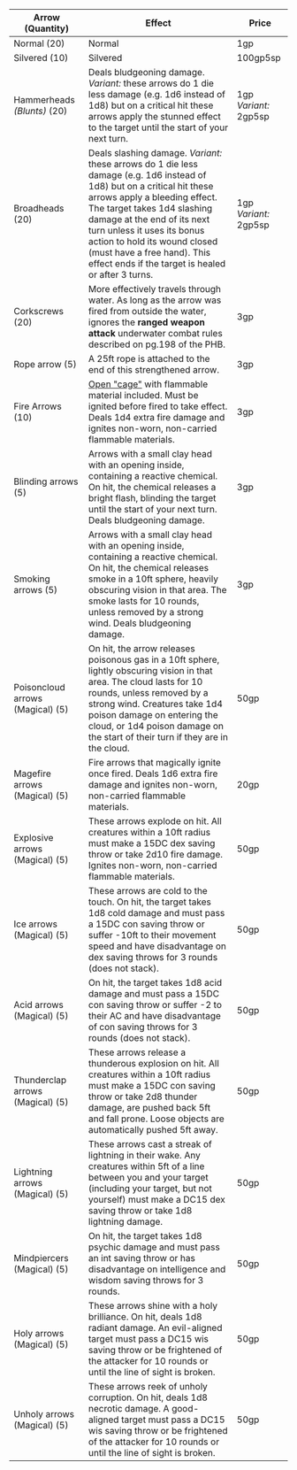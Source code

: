 
| Arrow (Quantity)                 | Effect                                                                                                                                                                                                                                                                                                                                                                  | Price                 |
| -------------------------------- | ----------------------------------------------------------------------------------------------------------------------------------------------------------------------------------------------------------------------------------------------------------------------------------------------------------------------------------------------------------------------- | --------------------- |
| Normal (20)                      | Normal                                                                                                                                                                                                                                                                                                                                                                  | 1gp                   |
| Silvered (10)                    | Silvered                                                                                                                                                                                                                                                                                                                                                                | 100gp5sp              |
| Hammerheads _(Blunts)_ (20)      | Deals bludgeoning damage. _Variant:_ these arrows do 1 die less damage (e.g. 1d6 instead of 1d8) but on a critical hit these arrows apply the stunned effect to the target until the start of your next turn.                                                                                                                                                           | 1gp _Variant:_ 2gp5sp |
| Broadheads (20)                  | Deals slashing damage. _Variant:_ these arrows do 1 die less damage (e.g. 1d6 instead of 1d8) but on a critical hit these arrows apply a bleeding effect. The target takes 1d4 slashing damage at the end of its next turn unless it uses its bonus action to hold its wound closed (must have a free hand). This effect ends if the target is healed or after 3 turns. | 1gp _Variant:_ 2gp5sp |
| Corkscrews (20)                  | More effectively travels through water. As long as the arrow was fired from outside the water, ignores the **ranged weapon attack** underwater combat rules described on pg.198 of the PHB.                                                                                                                                                                             | 3gp                   |
| Rope arrow (5)                   | A 25ft rope is attached to the end of this strengthened arrow.                                                                                                                                                                                                                                                                                                          | 3gp                   |
| Fire Arrows (10)                 | [Open "cage"](http://www.longbowandarrow.co.uk/ekmps/shops/richardhead/images/-cage-fire-head-medieval-style-arrowhead-9931-p.jpg) with flammable material included. Must be ignited before fired to take effect. Deals 1d4 extra fire damage and ignites non-worn, non-carried flammable materials.                                                                    | 3gp                   |
| Blinding arrows (5)              | Arrows with a small clay head with an opening inside, containing a reactive chemical. On hit, the chemical releases a bright flash, blinding the target until the start of your next turn. Deals bludgeoning damage.                                                                                                                                                    | 3gp                   |
| Smoking arrows (5)               | Arrows with a small clay head with an opening inside, containing a reactive chemical. On hit, the chemical releases smoke in a 10ft sphere, heavily obscuring vision in that area. The smoke lasts for 10 rounds, unless removed by a strong wind. Deals bludgeoning damage.                                                                                            | 3gp                   |
| Poisoncloud arrows (Magical) (5) | On hit, the arrow releases poisonous gas in a 10ft sphere, lightly obscuring vision in that area. The cloud lasts for 10 rounds, unless removed by a strong wind. Creatures take 1d4 poison damage on entering the cloud, or 1d4 poison damage on the start of their turn if they are in the cloud.                                                                     | 50gp                  |
| Magefire arrows (Magical) (5)    | Fire arrows that magically ignite once fired. Deals 1d6 extra fire damage and ignites non-worn, non-carried flammable materials.                                                                                                                                                                                                                                        | 20gp                  |
| Explosive arrows (Magical) (5)   | These arrows explode on hit. All creatures within a 10ft radius must make a 15DC dex saving throw or take 2d10 fire damage. Ignites non-worn, non-carried flammable materials.                                                                                                                                                                                          | 50gp                  |
| Ice arrows (Magical) (5)         | These arrows are cold to the touch. On hit, the target takes 1d8 cold damage and must pass a 15DC con saving throw or suffer -10ft to their movement speed and have disadvantage on dex saving throws for 3 rounds (does not stack).                                                                                                                                    | 50gp                  |
| Acid arrows (Magical) (5)        | On hit, the target takes 1d8 acid damage and must pass a 15DC con saving throw or suffer -2 to their AC and have disadvantage of con saving throws for 3 rounds (does not stack).                                                                                                                                                                                       | 50gp                  |
| Thunderclap arrows (Magical) (5) | These arrows release a thunderous explosion on hit. All creatures within a 10ft radius must make a 15DC con saving throw or take 2d8 thunder damage, are pushed back 5ft and fall prone. Loose objects are automatically pushed 5ft away.                                                                                                                               | 50gp                  |
| Lightning arrows (Magical) (5)   | These arrows cast a streak of lightning in their wake. Any creatures within 5ft of a line between you and your target (including your target, but not yourself) must make a DC15 dex saving throw or take 1d8 lightning damage.                                                                                                                                         | 50gp                  |
| Mindpiercers (Magical) (5)       | On hit, the target takes 1d8 psychic damage and must pass an int saving throw or has disadvantage on intelligence and wisdom saving throws for 3 rounds.                                                                                                                                                                                                                | 50gp                  |
| Holy arrows (Magical) (5)        | These arrows shine with a holy brilliance. On hit, deals 1d8 radiant damage. An evil-aligned target must pass a DC15 wis saving throw or be frightened of the attacker for 10 rounds or until the line of sight is broken.                                                                                                                                              | 50gp                  |
| Unholy arrows (Magical) (5)      | These arrows reek of unholy corruption. On hit, deals 1d8 necrotic damage. A good-aligned target must pass a DC15 wis saving throw or be frightened of the attacker for 10 rounds or until the line of sight is broken.                                                                                                                                                 | 50gp                  |